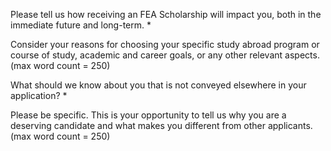 Please tell us how receiving an FEA Scholarship will impact you, both in the immediate future and long-term. *

Consider your reasons for choosing your specific study abroad program or course of study, academic and career goals, or any other relevant aspects. (max word count = 250)





What should we know about you that is not conveyed elsewhere in your application? *

Please be specific. This is your opportunity to tell us why you are a deserving candidate and what makes you different from other applicants. (max word count = 250)